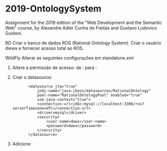 # 2019-OntologySystem
Assignment for the 2019 edition of the "Web Development and the Semantic Web" course, by Alexandre Adler Cunha de Freitas and Gustavo Ludovico Guidoni.


BD
  Criar o banco de dados ROS  (Rational Ontology System).
  Criar o usuário dwws e fornecer acesso total ao ROS.


WildFly
  Alterar as seguintes configurações em standalone.xml

  1) Altere a permissão de acesso:
  de   : <default-missing-method-permissions-deny-access value="true"/>
  para : <default-missing-method-permissions-deny-access value="false"/>

  2) Criar o datasource:
  
  				<datasource jta="true"
					jndi-name="java:jboss/datasources/RationalOntology"
					pool-name="RationalOntologyPool" enabled="true"
					use-java-context="true">
					<connection-url>jdbc:mysql://localhost:3306/ros?serverTimezone=UTC</connection-url>
					<driver>mysql</driver>
					<security>
						<user-name>dwws</user-name>
						<password>dwws</password>
					</security>
				</datasource>
  3) Adicione
                <security-domain name="RationalOntology">
                    <authentication>
                        <login-module code="Database" flag="required">
                            <module-option name="dsJndiName" value="java:jboss/datasources/RationalOntology"/>
                            <module-option name="principalsQuery" value="select password from user where email=?"/>
                            <module-option name="rolesQuery" value="select 'SysAdmin', 'Roles' from user where email=?"/>
                            <module-option name="hashAlgorithm" value="MD5"/>
                            <module-option name="hashEncoding" value="base64"/>
                            <module-option name="hashUserPassword" value="true"/>
                        </login-module>
                    </authentication>
                </security-domain>
				
				
				
